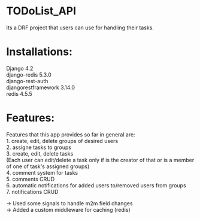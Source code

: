 # TODoList_API

Its a DRF project that users can use for handling their tasks.

<h1>Installations:</h1>
Django              4.2<br />
django-redis        5.3.0<br />
django-rest-auth<br />
djangorestframework 3.14.0<br />
redis               4.5.5<br />
<h1>Features:</h1>
Features that this app provides so far in general are:<br />
1. create, edit, delete groups of desired users<br />
2. assigne tasks to groups<br />
3. create, edit, delete tasks<br />
(Each user can edit/delete a task only if is the creator of that or is a member of one of task's assigned groups)<br />
4. comment system for tasks<br />
5. comments CRUD<br />
6. automatic notifications for added users to/removed users from groups<br />
7. notifications CRUD<br />

-> Used some signals to handle m2m field changes<br />
-> Added a custom middleware for caching (redis)
